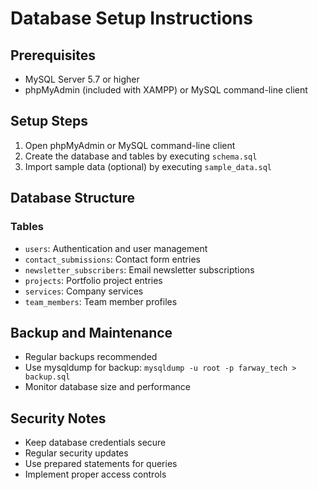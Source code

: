 # Database Setup Instructions

## Prerequisites
- MySQL Server 5.7 or higher
- phpMyAdmin (included with XAMPP) or MySQL command-line client

## Setup Steps

1. Open phpMyAdmin or MySQL command-line client
2. Create the database and tables by executing `schema.sql`
3. Import sample data (optional) by executing `sample_data.sql`

## Database Structure

### Tables
- `users`: Authentication and user management
- `contact_submissions`: Contact form entries
- `newsletter_subscribers`: Email newsletter subscriptions
- `projects`: Portfolio project entries
- `services`: Company services
- `team_members`: Team member profiles

## Backup and Maintenance
- Regular backups recommended
- Use mysqldump for backup: `mysqldump -u root -p farway_tech > backup.sql`
- Monitor database size and performance

## Security Notes
- Keep database credentials secure
- Regular security updates
- Use prepared statements for queries
- Implement proper access controls
